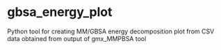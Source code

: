 # gbsa_energy_plot
Python tool for creating MM/GBSA energy decomposition plot from CSV data obtained from output of gmx_MMPBSA tool
